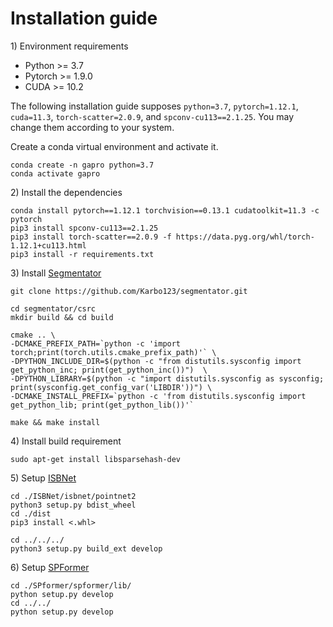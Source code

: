 # Installation guide

1\) Environment requirements

* Python >= 3.7
* Pytorch >= 1.9.0
* CUDA >= 10.2

The following installation guide supposes ``python=3.7``, ``pytorch=1.12.1``, ``cuda=11.3``, ``torch-scatter=2.0.9``, and ``spconv-cu113==2.1.25``. You may change them according to your system.

Create a conda virtual environment and activate it.
```
conda create -n gapro python=3.7
conda activate gapro
```

2\) Install the dependencies
```
conda install pytorch==1.12.1 torchvision==0.13.1 cudatoolkit=11.3 -c pytorch
pip3 install spconv-cu113==2.1.25
pip3 install torch-scatter==2.0.9 -f https://data.pyg.org/whl/torch-1.12.1+cu113.html
pip3 install -r requirements.txt
```

3\) Install [Segmentator](https://github.com/Karbo123/segmentator)

```
git clone https://github.com/Karbo123/segmentator.git

cd segmentator/csrc
mkdir build && cd build

cmake .. \
-DCMAKE_PREFIX_PATH=`python -c 'import torch;print(torch.utils.cmake_prefix_path)'` \
-DPYTHON_INCLUDE_DIR=$(python -c "from distutils.sysconfig import get_python_inc; print(get_python_inc())")  \
-DPYTHON_LIBRARY=$(python -c "import distutils.sysconfig as sysconfig; print(sysconfig.get_config_var('LIBDIR'))") \
-DCMAKE_INSTALL_PREFIX=`python -c 'from distutils.sysconfig import get_python_lib; print(get_python_lib())'` 

make && make install
```

4\) Install build requirement

```
sudo apt-get install libsparsehash-dev
```

5\) Setup [ISBNet](https://github.com/VinAIResearch/ISBNet)

```
cd ./ISBNet/isbnet/pointnet2
python3 setup.py bdist_wheel
cd ./dist
pip3 install <.whl>

cd ../../../
python3 setup.py build_ext develop
```

6\) Setup [SPFormer](https://github.com/sunjiahao1999/SPFormer)

```
cd ./SPformer/spformer/lib/
python setup.py develop
cd ../../
python setup.py develop
```